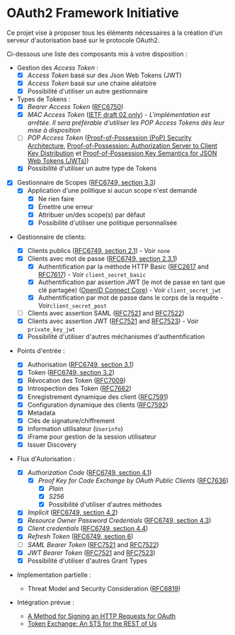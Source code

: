 # OAuth2 Framework Initiative

Ce projet vise à proposer tous les éléments nécessaires à la création d'un serveur d'autorisation basé sur le protocole OAuth2.

Ci-dessous une liste des composants mis à votre disposition :

* Gestion des _Access Token_ :
  * [x] _Access Token_ basé sur des Json Web Tokens (JWT)
  * [x] _Access Token_ basé sur une chaine aléatoire
  * [x] Possibilité d'utiliser un autre gestionnaire
* Types de Tokens :
  * [x] _Bearer Access Token_ ([RFC6750](https://tools.ietf.org/html/rfc6750))
  * [x] _MAC Access Token_ ([IETF draft 02 only](https://tools.ietf.org/html/draft-ietf-oauth-v2-http-mac-02)) - _L'implémentation est arrêtée. Il sera préférable d'utiliser les POP Access Tokens dès leur mise à disposition_
  * [ ] _POP Access Token_ ([Proof-of-Possession (PoP) Security Architecture](https://tools.ietf.org/html/draft-ietf-oauth-pop-architecture), [Proof-of-Possession: Authorization Server to Client Key Distribution](https://tools.ietf.org/html/draft-ietf-oauth-pop-key-distribution) et [Proof-of-Possession Key Semantics for JSON Web Tokens (JWTs)](https://tools.ietf.org/html/rfc7800))
  * [x] Possibilité d'utiliser un autre type de Tokens
* [x] Gestionnaire de Scopes ([RFC6749, section 3.3](https://tools.ietf.org/html/rfc6749#section-3.3))
  * [x] Application d'une politique si aucun scope n'est demandé
    * [x] Ne rien faire
    * [x] Émettre une erreur
    * [x] Attribuer un/des scope(s) par défaut
    * [x] Possibilité d'utiliser une politique personnalisée
* Gestionnaire de clients:
  * [x] Clients publics ([RFC6749, section 2.1](https://tools.ietf.org/html/rfc6749#section-2.1)) - Voir `none`
  * [x] Clients avec mot de passe ([RFC6749, section 2.3.1](https://tools.ietf.org/html/rfc6749#section-2.3.1))
    * [x] Authentification par la méthode HTTP Basic ([RFC2617](https://tools.ietf.org/html/rfc2617) and [RFC7617](https://tools.ietf.org/html/rfc7617)) - Voir `client_secret_basic`
    * [x] Authentification par assertion JWT (le mot de passe en tant que clé partagée) ([OpenID Connect Core](http://openid.net/specs/openid-connect-core-1_0.html#Signing)) - Voir `client_secret_jwt` 
    * [x] Authentification par mot de passe dans le corps de la requête - Voir`client_secret_post` 
  * [ ] Clients avec assertion SAML ([RFC7521](https://tools.ietf.org/html/rfc7521) and [RFC7522](https://tools.ietf.org/html/rfc7522))
  * [x] Clients avec assertion JWT ([RFC7521](https://tools.ietf.org/html/rfc7521) and [RFC7523](https://tools.ietf.org/html/rfc7523)) - Voir `private_key_jwt` 
  * [x] Possibilité d'utiliser d'autres méchanismes d'authentification
* Points d'entrée :
  * [x] Authorisation ([RFC6749, section 3.1](https://tools.ietf.org/html/rfc6749#section-3.1))
  * [x] Token ([RFC6749, section 3.2](https://tools.ietf.org/html/rfc6749#section-3.2))
  * [x] Révocation des Token ([RFC7009](https://tools.ietf.org/html/rfc7009))
  * [x] Introspection des Token ([RFC7662](https://tools.ietf.org/html/rfc7662))
  * [x] Enregistrement dynamique des client ([RFC7591](https://tools.ietf.org/html/rfc7591))
  * [x] Configuration dynamique des clients ([RFC7592](https://tools.ietf.org/html/rfc7592))
  * [x] Metadata
  * [x] Clés de signature/chiffrement
  * [x] Information utilisateur (`Userinfo`)
  * [x] iFrame pour gestion de la session utilisateur
  * [x] Issuer Discovery
* Flux d'Autorisation :
  * [x] _Authorization Code_ ([RFC6749, section 4.1](https://tools.ietf.org/html/rfc6749#section-4.1))
    * [x] _Proof Key for Code Exchange by OAuth Public Clients_ ([RFC7636](https://tools.ietf.org/html/rfc7636))
      * [x] _Plain_
      * [x] _S256_
      * [x] Possibilité d'utiliser d'autres méthodes
  * [x] _Implicit_ ([RFC6749, section 4.2](https://tools.ietf.org/html/rfc6749#section-4.2))
  * [x] _Resource Owner Password Credentials_ ([RFC6749, section 4.3](https://tools.ietf.org/html/rfc6749#section-4.3))
  * [x] _Client credentials_ ([RFC6749, section 4.4](https://tools.ietf.org/html/rfc6749#section-4.4))
  * [x] _Refresh Token_ ([RFC6749, section 6](https://tools.ietf.org/html/rfc6749#section-6))
  * [ ] _SAML Bearer Token_ ([RFC7521](https://tools.ietf.org/html/rfc7521) and [RFC7522](https://tools.ietf.org/html/rfc7522))
  * [x] _JWT Bearer Token_ ([RFC7521](https://tools.ietf.org/html/rfc7521) and [RFC7523](https://tools.ietf.org/html/rfc7523))
  * [x] Possibilité d'utiliser d'autres Grant Types

* Implementation partielle :
  * Threat Model and Security Consideration ([RFC6819](https://tools.ietf.org/html/rfc6819))

* Intégration prévue :
  * [A Method for Signing an HTTP Requests for OAuth](https://tools.ietf.org/html/draft-ietf-oauth-signed-http-request)
  * [Token Exchange: An STS for the REST of Us](https://tools.ietf.org/html/draft-ietf-oauth-token-exchange)
